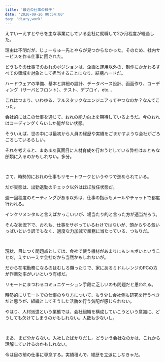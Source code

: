```yaml
---
title: '最近の仕事の様子'
date: '2020-09-26 00:54:00'
tag: 'diary,work'
---
```


えすいーえすとやらを主な事業にしている会社に就職して2か月程度が経過した。

理由は不明だが、じょーちゅー先とやらが見つからなかった。そのため、社内サービスを作る仕事に回された。

どうもその仕事でのおれのポジションは、企画と運用以外の、制作にかかわるすべての領域を対象として担当することになり、結構ハードだ。

ハードウェアの準備、基本と詳細の設計、データベース設計、画面作り、コーディング（サーバとフロント）、テスト、デプロイ、etc...

これはつまり、いわゆる、フルスタックなエンジニアってやつなのか？なんてこった。

会社的にはこの仕事を通じて、おれの能力向上を期待しているようだ。今のおれはコーディングくらいしか能がない状態。

そういえば、世の中には最初から人員の経歴や実績をごまかすような会社がごろごろしているらしい。

それを考えると、まあまあ真面目に人材育成を行おうとしている弊社はまともな部類に入るのかもしれない。多分。

<br>

さて、時勢的におれの仕事もリモートワークというやつで進められている。

だが実態は、出勤退勤のチェック以外はほぼ放任状態だ。

週一回程度のミーティングがある以外は、仕事の指示もメールやチャットで都度行われる。

インクリメンタルと言えばかっこいいが、場当たり的と言った方が適当だろう。

そんな状況下で、おれも、仕事をサボっているわけではないが、頭からやる気いっぱいという訳でもなく、適度な力加減で業務に当たっている、つもりだ。

<br>

現状、目につく問題点としては、会社で使う機材があまりにもショボいということだ。えすいーえす会社だから当然かもしれないが。

だから在宅勤務になるのはむしろ願ったりで、家にあるミドルレンジのPCの方が作業効率がいいという有様だ。

リモートにまつわるコミュニケーション手段に乏しいのも問題だと思われる。

時勢的にリモートでの仕事のやり方について、もう少し会社側も研究を行うべきだと思うが、組織としてそうした活動を行う気配が感じられない。

やはり、人材派遣という業態では、会社組織を構成していこうという意識に、どうしても欠けてしまうのかもしれない。人数も少ないし。

<br>

まあ、まだ分からない。入社したばかりだし。どういう会社なのかは、これから理解していけるのかもしれない。

今は目の前の仕事に専念する。実績積んで、経歴を立派にしなきゃだ。